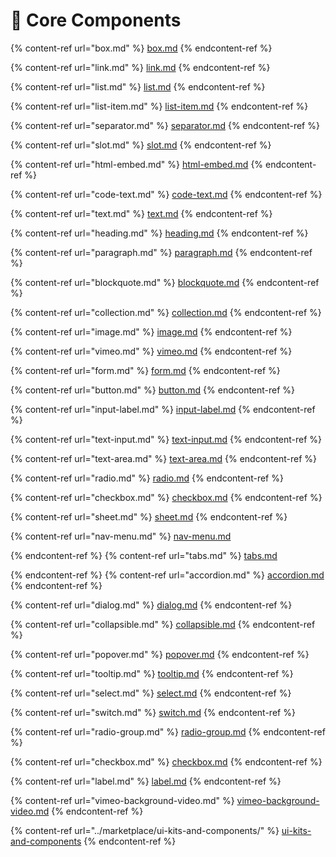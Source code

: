 # 🧩 Core Components

<!-- ## GENERAL COMPONENTS -->
{% content-ref url="box.md" %}
[box.md](box.md)
{% endcontent-ref %}

{% content-ref url="link.md" %}
[link.md](link.md)
{% endcontent-ref %}

{% content-ref url="list.md" %}
[list.md](list.md)
{% endcontent-ref %}

{% content-ref url="list-item.md" %}
[list-item.md](list-item.md)
{% endcontent-ref %}

{% content-ref url="separator.md" %}
[separator.md](separator.md)
{% endcontent-ref %}

{% content-ref url="slot.md" %}
[slot.md](slot.md)
{% endcontent-ref %}

{% content-ref url="html-embed.md" %}
[html-embed.md](html-embed.md)
{% endcontent-ref %}

{% content-ref url="code-text.md" %}
[code-text.md](code-text.md)
{% endcontent-ref %}


<!-- ## TEXT COMPONENTS -->
{% content-ref url="text.md" %}
[text.md](text.md)
{% endcontent-ref %}

{% content-ref url="heading.md" %}
[heading.md](heading.md)
{% endcontent-ref %}

{% content-ref url="paragraph.md" %}
[paragraph.md](paragraph.md)
{% endcontent-ref %}

{% content-ref url="blockquote.md" %}
[blockquote.md](blockquote.md)
{% endcontent-ref %}






<!-- ## DATA COMPONENTS -->
{% content-ref url="collection.md" %}
[collection.md](collection.md)
{% endcontent-ref %}






<!-- ## MEDIA COMPONENTS -->
{% content-ref url="image.md" %}
[image.md](image.md)
{% endcontent-ref %}

{% content-ref url="vimeo.md" %}
[vimeo.md](vimeo.md)
{% endcontent-ref %}






<!-- ## FORM COMPONENTS -->
{% content-ref url="form.md" %}
[form.md](form.md)
{% endcontent-ref %}


{% content-ref url="button.md" %}
[button.md](button.md)
{% endcontent-ref %}

{% content-ref url="input-label.md" %}
[input-label.md](input-label.md)
{% endcontent-ref %}

{% content-ref url="text-input.md" %}
[text-input.md](text-input.md)
{% endcontent-ref %}

{% content-ref url="text-area.md" %}
[text-area.md](text-area.md)
{% endcontent-ref %}

{% content-ref url="radio.md" %}
[radio.md](radio.md)
{% endcontent-ref %}

{% content-ref url="checkbox.md" %}
[checkbox.md](checkbox.md)
{% endcontent-ref %}





<!-- ## RADIX COMPONENTS -->
{% content-ref url="sheet.md" %}
[sheet.md](sheet.md)
{% endcontent-ref %}

{% content-ref url="nav-menu.md" %}
[nav-menu.md](nav-menu.md)

{% endcontent-ref %}
{% content-ref url="tabs.md" %}
[tabs.md](tabs.md)

{% endcontent-ref %}
{% content-ref url="accordion.md" %}
[accordion.md](accordion.md)
{% endcontent-ref %}

{% content-ref url="dialog.md" %}
[dialog.md](dialog.md)
{% endcontent-ref %}

{% content-ref url="collapsible.md" %}
[collapsible.md](collapsible.md)
{% endcontent-ref %}

{% content-ref url="popover.md" %}
[popover.md](popover.md)
{% endcontent-ref %}

{% content-ref url="tooltip.md" %}
[tooltip.md](tooltip.md)
{% endcontent-ref %}

{% content-ref url="select.md" %}
[select.md](select.md)
{% endcontent-ref %}

{% content-ref url="switch.md" %}
[switch.md](switch.md)
{% endcontent-ref %}

{% content-ref url="radio-group.md" %}
[radio-group.md](radio-group.md)
{% endcontent-ref %}

{% content-ref url="checkbox.md" %}
[checkbox.md](checkbox.md)
{% endcontent-ref %}

{% content-ref url="label.md" %}
[label.md](label.md)
{% endcontent-ref %}






<!-- ## MISC. -->
{% content-ref url="vimeo-background-video.md" %}
[vimeo-background-video.md](vimeo-background-video.md)
{% endcontent-ref %}

{% content-ref url="../marketplace/ui-kits-and-components/" %}
[ui-kits-and-components](../marketplace/ui-kits-and-components/)
{% endcontent-ref %}
